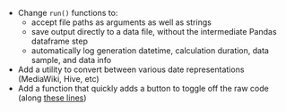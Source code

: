 * Change `run()` functions to:
  * accept file paths as arguments as well as strings
  * save output directly to a data file, without the intermediate Pandas dataframe step
  * automatically log generation datetime, calculation duration, data sample, and data info
* Add a utility to convert between various date representations (MediaWiki, Hive, etc)
* Add a function that quickly adds a button to toggle off the raw code (along [these lines](https://chris-said.io/2016/02/13/how-to-make-polished-jupyter-presentations-with-optional-code-visibility/))
